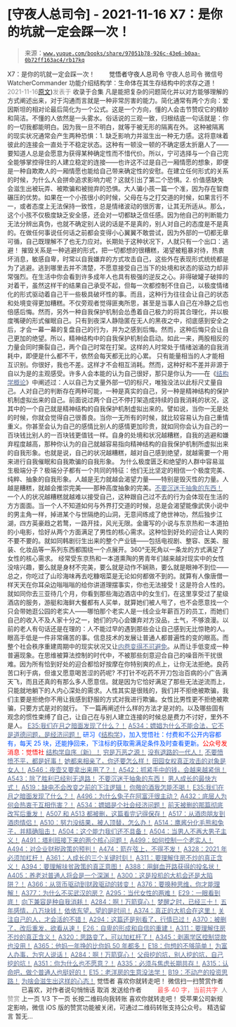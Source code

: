 # [守夜人总司令] - 2021-11-16 X7：是你的坑就一定会踩一次！

> 来源：[`www.yuque.com/books/share/97051b78-926c-43e6-b0aa-0b72ff163ac4/rb17kq`](https://www.yuque.com/books/share/97051b78-926c-43e6-b0aa-0b72ff163ac4/rb17kq)

<ne-p id="520f42f3293818f927861ebbd5b15da4_p_0" data-lake-id="520f42f3293818f927861ebbd5b15da4_p_0"><ne-text id="u28fc389f" style="color: rgb(51, 51, 51);">X7：是你的坑就一定会踩一次！</ne-text></ne-p> <ne-p id="1b40342ccab1a1a3331bf9bc9cf483d3" data-lake-id="1b40342ccab1a1a3331bf9bc9cf483d3"><ne-text id="u68727663" ne-fontsize="12" style="color: rgb(255, 255, 255);">原创</ne-text><ne-text id="u9e0af987" ne-fontsize="14">觉悟者</ne-text><ne-text id="u32f29ec4" ne-fontsize="14">守夜人总司令</ne-text></ne-p> <ne-p id="0e04de76100b24cd16cf7a4f344c45ef" data-lake-id="0e04de76100b24cd16cf7a4f344c45ef"><ne-text id="u79d36351" ne-fontsize="14" ne-bold="true" style="color: rgb(51, 51, 51);">守夜人总司令</ne-text></ne-p> <ne-p id="18f2329182ef9ca826b5407144e5c398" data-lake-id="18f2329182ef9ca826b5407144e5c398"><ne-text id="u9004544e" ne-fontsize="14" style="color: rgb(51, 51, 51);">微信号</ne-text><ne-text id="ua333ca49" ne-fontsize="14" style="color: rgb(51, 51, 51);">WatcherCommander</ne-text></ne-p> <ne-p id="bb0d266f7861d66af6bd92538c6d3bd3" data-lake-id="bb0d266f7861d66af6bd92538c6d3bd3"><ne-text id="u9beccaf5" ne-fontsize="14" style="color: rgb(51, 51, 51);">功能介绍</ne-text><ne-text id="u936b1298" ne-fontsize="14" style="color: rgb(51, 51, 51);">结构学：生命体在其生存结构中的求存之道！</ne-text></ne-p> <ne-p id="fb0623b8eac86f1bf30a3f2b8f02b5f2" data-lake-id="fb0623b8eac86f1bf30a3f2b8f02b5f2"><ne-text id="u5288e66a" style="color: rgb(140, 140, 140);">2021-11-16</ne-text>[<ne-text id="u4277f183" ne-fontsize="14">原文</ne-text>](https://mp.weixin.qq.com/s?__biz=MzAxNDk1NjI2Mw==&mid=2247487492&idx=1&sn=91970feaf6400af5ef3ad43b34feded1&chksm=9b8a338cacfdba9a2821a633a895991167ed356b82428be3081860a2bb6446a8b1055d9f1783#rd))<ne-text id="u9b630d07" ne-fontsize="14" style="color: rgb(140, 140, 140);">发表于</ne-text></ne-p> <ne-p id="35629128c5c442c380be45777f890703" data-lake-id="35629128c5c442c380be45777f890703"><ne-text id="uba1a6e69" style="color: rgb(51, 51, 51);">收录于合集</ne-text></ne-p> <ne-p id="2a1e75f7202036ec10f58181bfa9d6f9" data-lake-id="2a1e75f7202036ec10f58181bfa9d6f9"><ne-text id="ub566c326" style="color: rgb(51, 51, 51);">凡是能把复杂的问题简化并以对方能够理解的方式阐述出来，对于沟通而言就是一种非常厉害的能力。简化通常有两个方向：爱因斯坦的相对论最后简化为一个公式。这是一个方向，懂的人会击节赞叹它的精妙和简洁。不懂的人依然是一头雾水。俗话说的三观一致，归根结底一句话就是：你的一切我都能明白。因为我一旦不明白，就等于被无形的隔离在外。</ne-text></ne-p> <ne-p id="82476216b455665e2f9c73263ac589e6" data-lake-id="82476216b455665e2f9c73263ac589e6"><ne-text id="ufa4c1fa6" style="color: rgb(51, 51, 51);">这种被隔离的现实状况通常会产生两种恐惧：1\. 缺乏影响力并滋生出一种无力感。这将意味着彼此的连接会一直处于不稳定状态。这种有一顿没一顿的不确定感太折磨人了——要知道人总是会愿意为获得某种确定性而不惜代价。所以，宁可选择与一个自己完全能够掌控得住的人建立稳定的连接——也许这不过是自己一厢情愿的想象，即便是一种自欺欺人的一厢情愿也能给自己带来确定性的安慰。在建立任何形式的关系的时候，为什么人会拼命追求影响力呢？这就引出了第二个恐惧。2\. 价值感缺失会滋生出被玩弄、被欺骗和被抛弃的恐惧。大人骗小孩一篇一个准，因为存在智商碾压的优势。如果在一个小孩很小的时候，父母在与之打交道的时候，如果言行不一，或者态度上无法保持一致性，总是情绪波动的很厉害，让其无所适从。那么，这个小孩不仅极度缺乏安全感，还会对一切都缺乏信任感。因为他自己的判断能力无法分辨出真伪，也就不确定别人说的话是不是真的，别人对自己的态度是不是真的。在做任何事说任何话之前都会变得小心翼翼不敢尝试，因为外部的一切都无章可循，自己既理解不了也无力应对。长期处于这种状况下，人就只有一个出口：逃避！</ne-text></ne-p> <ne-p id="ab8e6c9ce512159adc931a351329c7df" data-lake-id="ab8e6c9ce512159adc931a351329c7df" ne-alignment="left"><ne-text id="u45aecf20" style="color: rgb(51, 51, 51);">摧毁关系是一种逃避的形式，把一切都想的很糟糕，渴望被粗暴对待，热衷坏消息，敏感自卑，时常以自我嫌弃的方式攻击自己，这些外在表现形式统统都是为了逃避。逃到哪里去并不清楚，不愿意接受自己当下的处境和状态的驱动力却非常强烈。在生活中你会看到许多成年人也具有极强的逆反之心。非得破罐子破摔的对着干，虽然这样干的结果自己承受不起，但每一次都控制不住自己，以极度情绪化的形式驱动着自己干一些极具破坏性的事。而且，这种行为往往会让自己的状态和处境变得更加糟糕。不仅旁观者觉得匪夷所思，甚至是当事人自己在冷静之后也倍感后悔。然而，另外一种自我保护机制会怂恿着自己极力的将其合理化，并以极度嘴硬的形式催眠自己。只有到夜深人静隐匿在无人的黑夜之中，彻底感到安全之后，才会一幕一幕的复盘自己的行为，并为之感到后悔。然而，这种后悔只会让自己更加的绝望。所以，精神结构中的自我保护机制会启动。如此一来，两股相反的力量会同时撕裂自己，两个自己时常在打架。这样的人时常处于情绪汹涌的自我消耗中，即便是什么都不干，依然会每天都无比的心累。</ne-text></ne-p> <ne-p id="6ee7901d592e40e3fd149a43e320323d" data-lake-id="6ee7901d592e40e3fd149a43e320323d"><ne-text id="u9b46553a" style="color: rgb(51, 51, 51);">只有能量相当的人才能相互识别。你很好，我也不差。这样才不会相互消耗。然而，这种好和不差并非源于自以为是的主观感受。许多人会本能的认为自己很好，那只是你认为——在《</ne-text>[<ne-text id="uc412becb" style="color: rgb(87, 107, 149);">结构学概论</ne-text>](http://mp.weixin.qq.com/s?__biz=MzAxNDk1NjI2Mw==&mid=2247485167&idx=1&sn=d5e962eff4a8e9770c83bc87d19d07f3&chksm=9b8a2567acfdac7154f7a62996dca874e5d186b44f3d120dcb633760318788c42d304e325313&scene=21#wechat_redirect)<ne-text id="u5d480216" style="color: rgb(51, 51, 51);">》中阐述过：人以自己为丈量外部一切的标尺，唯独没法以此标尺丈量自己。人对自己的判断存在两种可能，一种是真实的自己，另一种是精神结构的保护机制虚拟出来的自己。前面说过两个自己不停打架造成持续的自我消耗的状况，这其中的一个自己就是精神结构的自我保护机制虚拟出来的。譬如说，当你一无是处的时候，你就会觉得自己很善良。当你一无所有的时候，就比较容易认为自己重情重义。你甚至会认为自己的感情比别人的感情更加珍贵，就如同你会认为自己的一百块钱比别人的一百块钱更值钱一样。自身的处境和状况越糟糕，自我的逃避和嫌弃程度越高，那种你认为的自己就越容易指向精神结构的自我保护机制所虚拟出来的自我形象。也就是说，自己的状况越糟糕，越对自己感到绝望，就越需要一个用来进行自我催眠和自我欺骗的自我形象。</ne-text></ne-p> <ne-p id="1f4aba059e996aad4a6832abae89d621" data-lake-id="1f4aba059e996aad4a6832abae89d621"><ne-text id="u20c537f2" style="color: rgb(51, 51, 51);">为什么极度匮乏和绝望的人群中容易滋生极端分子？极端分子都有一个共同的特征：他们无比坚定的相信一个极度完美、纯粹、抽象的自我形象。人越是无力就越会渴望力量——特别是毁灭性的力量。人越是糟糕，就越会推崇完美——那种高度抽象的完美。</ne-text>[<ne-text id="u25915dfa" style="color: rgb(87, 107, 149);">不要沉迷于抽象的东西！</ne-text>](http://mp.weixin.qq.com/s?__biz=MzIzMDYwOTM0Mg==&mid=2247486651&idx=1&sn=a4e4df668dc91b3022a2de6b49d335ac&chksm=e8b1946adfc61d7cc5efdd165e852ba2196864dd2df740be48003cea3d4c27c6ffb19e20fc2f&scene=21#wechat_redirect)</ne-p> <ne-p id="8356a6a896df5ac38fc9aee974d8e49d" data-lake-id="8356a6a896df5ac38fc9aee974d8e49d"><ne-text id="uc01b567a" style="color: rgb(51, 51, 51);">一个人的状况越糟糕就越难以接受自己，这种跟自己过不去的行为会体现在生活的方方面面。当一个人不知道如何与外界打交道的时候，总是会渴望能像武侠小说中的男主角一样，掉进某个与世隔绝的山洞，无意间练成了绝世神功，然后独步江湖，四方英豪趋之若鹜，一路开挂，风光无限。金庸写的小说与东京热和一本道拍的小电影，恰好从两个方面满足了男性的核心需求。这种恰到好处的迎合让人爽的不要不要的。就如同韩剧衍生出来的整个产业链——包括电视剧、整容、医美、服装、化妆品等一系列东西都围绕一个点展开。360°无死角以一条龙的方式满足了女性的核心需求。</ne-text></ne-p> <ne-p id="2f96e678cc894e27645b71c9a324c8e8" data-lake-id="2f96e678cc894e27645b71c9a324c8e8"><ne-text id="ua87695ff" style="color: rgb(51, 51, 51);">经常受东京热和一本道熏陶的男青年们越来越对现实中的女性没啥兴趣，要么就是身材不完美，要么就是动作不娴熟，要么就是眼神不到位——总之，你吃过了山珍海味再去吃糠咽菜是无论如何都做不到的。就算有人像唐僧一样天天在你耳朵边嗡嗡嗡的给你讲道理摆事实，你也无法接受！这是符合人性的。就如同你去三亚待几个月，你看到那些海边酒店中的女生们，在这里享受过了星级酒店的服务，游艇和海鲜大餐都有人买单，就算她们被人甩了，也不会愿意找一个只会带她逛公园的老实人——哪怕那个老实人是一线企业年薪百万的员工，而她们自己的收入不及人家十分之一，她们的内心会嫌弃对方没品，土气，不够浪漫。以前的老人有句话还是在理的：人不能过早的遇到那些会让自己感到无比惊艳的人。</ne-text></ne-p> <ne-p id="2e665f33f258ddd7613cabb69c86f15b" data-lake-id="2e665f33f258ddd7613cabb69c86f15b"><ne-text id="u392747e3" style="color: rgb(51, 51, 51);">眼高手低是一件非常痛苦的事。信息技术的发展让普通人都普遍性的变的眼高。而整个社会秩序重建周期中的现实状况又让</ne-text>[<ne-text id="u73017de6" style="color: rgb(87, 107, 149);">内卷变得不可避免</ne-text>](http://mp.weixin.qq.com/s?__biz=MzIzMDYwOTM0Mg==&mid=2247485349&idx=1&sn=8e4c86d17531099e093c77c02375468a&chksm=e8b19f74dfc61662844bb08edb73aeb0fd3bd77bd0924a6fe88dc48f0e94f879a528193b03d1&scene=21#wechat_redirect)<ne-text id="uc88a2b64" style="color: rgb(51, 51, 51);">。从而让手低变成一种普遍现象。在思维被算法控制的时代中，不被那些刻意迎合自己的噪音所干扰很难。因为所有恰到好处的迎合都恰好按摩在你特别爽的点上，让你无法拒绝。良药苦口利于病，但谁又愿意喝苦涩的药呢? 不打针不吃药不开刀包治百病的小广告满天飞，而且还真的有那么多人愿意信。就是因为它恰好满足了那些无法逆流而上，只能就地躺下的人内心深处的需求。人性其实是很贱的，我们并不拒绝被欺骗，我们主要是拒绝你不用让我感到舒服的方式对我进行欺骗。女性比男性更不拒绝被欺骗，只要方式是对的就行。</ne-text></ne-p> <ne-p id="bae531b2a3d028b69a433f6c933074a0" data-lake-id="bae531b2a3d028b69a433f6c933074a0"><ne-text id="uc37ec3e7" style="color: rgb(51, 51, 51);">下一篇再阐述什么样的方法才是对的。以及哪些固有观念的惯性束缚了自己，让自己在与别人建立连接的时候总是费力不讨好，里外不是人。</ne-text></ne-p> <ne-p id="22b440855b5f00c0e4d5564bf4a9ee70" data-lake-id="22b440855b5f00c0e4d5564bf4a9ee70">[<ne-text id="ud193e77e" ne-bold="true" style="color: rgb(87, 107, 149);">E35:我们在月之暗面发现了什么？！</ne-text>](http://mp.weixin.qq.com/s?__biz=MzIzMDYwOTM0Mg==&mid=2247486632&idx=1&sn=170aeff87eb36dce354c8b2437f4b27f&chksm=e8b19479dfc61d6f08e6492954a528f20387fe2fa925747cf2b504d2bc69084f24495e972e41&scene=21#wechat_redirect)</ne-p> <ne-p id="b6e1dfe88ebbbc17d0aef93529975aa3" data-lake-id="b6e1dfe88ebbbc17d0aef93529975aa3">[<ne-text id="u6e2504cf" style="color: rgb(87, 107, 149);">A534：嫖娼为什么不能合法，它不是道德问题，是经济问题！</ne-text>](http://mp.weixin.qq.com/s?__biz=MzAxNDk1NjI2Mw==&mid=2247487431&idx=1&sn=78d93492fa71d19501c95eb11e0ea99f&chksm=9b8a2c4facfda559eeb7bffa822a9715b1945a9e9c4f8beaf9d00b8acb0e2cc0b05a63feafaf&scene=21#wechat_redirect)</ne-p> <ne-p id="7d3d03a63329115ab1970edd307e1082" data-lake-id="7d3d03a63329115ab1970edd307e1082"><ne-text id="u7e47c391" ne-bold="true" style="color: rgb(0, 82, 255);">研习《</ne-text>[<ne-text id="ube5914f9" ne-bold="true" style="color: rgb(87, 107, 149);">结构学</ne-text>](https://mp.weixin.qq.com/mp/appmsgalbum?action=getalbum&album_id=1318317199878225920&__biz=MzAxNDk1NjI2Mw==#wechat_redirect)<ne-text id="u90edd0ff" ne-bold="true" style="color: rgb(0, 82, 255);">》，加入觉悟社：付费和不公开内容都有，每天 25 块，还能挣回来，下注标的获取需满足条件及时查看更新。</ne-text><ne-text id="u37bb17e6" ne-bold="true" style="color: rgb(255, 0, 0);">公众号发消息：觉悟社</ne-text></ne-p>  <ne-p id="4136b0328cf248488148e600119782d3" data-lake-id="4136b0328cf248488148e600119782d3"><ne-card data-card-name="image" data-card-type="inline" id="E3U91" data-event-boundary="card" style="color: rgb(51, 51, 51);"><ne-p id="c25384f50e5cd87a739ac8ad1ddf21f3" data-lake-id="c25384f50e5cd87a739ac8ad1ddf21f3">[<ne-text id="uda67a885" ne-bold="true" style="color: rgb(87, 107, 149);">结构学自序（新）！</ne-text>](http://mp.weixin.qq.com/s?__biz=MzIzMDYwOTM0Mg==&mid=2247485283&idx=1&sn=aa2b8554b8e5040f8f959636feaa06a3&chksm=e8b19fb2dfc616a430aa381b8da0815311244e694a69809cd92d0602ac34cfe5f1f419b3745e&scene=21#wechat_redirect)</ne-p> <ne-p id="67f01c111e5c668d2c84cec1f0df1936" data-lake-id="67f01c111e5c668d2c84cec1f0df1936">[<ne-text id="u82793931" style="color: rgb(87, 107, 149);">穷是万恶之源！</ne-text>](http://mp.weixin.qq.com/s?__biz=MzAxNDk1NjI2Mw==&mid=2247483823&idx=1&sn=e54ebe9891b302dc0bf1815c76ccf8b7&chksm=9b8a2227acfdab31a05e273addd9159d4b8263d58d3c58bf214841c8189157519719c3427306&scene=21#wechat_redirect)</ne-p> <ne-p id="31e3adc78202ae6d6584bb647983b274" data-lake-id="31e3adc78202ae6d6584bb647983b274">[<ne-text id="u027c5dc6" style="color: rgb(87, 107, 149);">没有退路的一代人！</ne-text>](http://mp.weixin.qq.com/s?__biz=MzAxNDk1NjI2Mw==&mid=2247486533&idx=1&sn=a0d5cce0656aad467148e0642eb85a00&chksm=9b8a2fcdacfda6db79857186e953a089baf1fb678b2b071cf101c5a26e7fb9768474c94243ca&scene=21#wechat_redirect)</ne-p> <ne-p id="23b7bdbe60d6ece72a0e55f1224e7e4a" data-lake-id="23b7bdbe60d6ece72a0e55f1224e7e4a">[<ne-text id="ue17f41d2" ne-bold="true" style="color: rgb(87, 107, 149);">不要愤愤不平，都是好事！</ne-text>](http://mp.weixin.qq.com/s?__biz=MzAxNDk1NjI2Mw==&mid=2247487130&idx=1&sn=b21138d85455f5692aaf039038c78342&chksm=9b8a2d12acfda404a2b67fe4d446ee0f2805ad64a8b8004902934600fd731191e140df6ac19a&scene=21#wechat_redirect)</ne-p> <ne-p id="3ea75d83e969195ece6f24a53dc9daed" data-lake-id="3ea75d83e969195ece6f24a53dc9daed">[<ne-text id="uf2607363" ne-bold="true" style="color: rgb(87, 107, 149);">她都来相亲了，你还要怎么样！</ne-text>](http://mp.weixin.qq.com/s?__biz=MzAxNDk1NjI2Mw==&mid=2247486952&idx=1&sn=698aec6916d2eca5e758c25c4c634346&chksm=9b8a2e60acfda776b80a4f2f0d5c2fe4921fc821cdf029fa9d2fdc52fd708fc5a0b980d5d3d0&scene=21#wechat_redirect)</ne-p> <ne-p id="3bacf93a449bbfce816431edba267d07" data-lake-id="3bacf93a449bbfce816431edba267d07">[<ne-text id="ufd0a688f" ne-bold="true" style="color: rgb(87, 107, 149);">田园女权真正攻击的对象是女人！</ne-text>](http://mp.weixin.qq.com/s?__biz=MzIzMDYwOTM0Mg==&mid=2247486412&idx=1&sn=5dd3e8b2a759838d739e6d61ebab2eab&chksm=e8b1931ddfc61a0bf6f81cd2a9a9232ea8ce86528a8eea66c6635180e8678b819ebb38b4cb86&scene=21#wechat_redirect)</ne-p> <ne-p id="02d0ea504b22c3927545e347dc594b61" data-lake-id="02d0ea504b22c3927545e347dc594b61">[<ne-text id="uce69249f" ne-bold="true" style="color: rgb(87, 107, 149);">A546：夜壶又要拿出来用了？！</ne-text>](http://mp.weixin.qq.com/s?__biz=MzAxNDk1NjI2Mw==&mid=2247487487&idx=1&sn=1899dc61b52e00ef53fee2fece6fa9e6&chksm=9b8a2c77acfda561dd78f8a9d41ca8f6b604b1410e246bd38451bc63aab7e1b0840d3e7c9e9b&scene=21#wechat_redirect)</ne-p> <ne-p id="1cb9b0e942a4ec9ec0eb9a808f105a61" data-lake-id="1cb9b0e942a4ec9ec0eb9a808f105a61">[<ne-text id="ub81aa07a" ne-bold="true" style="color: rgb(87, 107, 149);">A542：抓紧手中的钱，会越来越紧俏！</ne-text>](http://mp.weixin.qq.com/s?__biz=MzIzMDYwOTM0Mg==&mid=2247486640&idx=1&sn=a96afa7d2b698e33240735ea8d7671f7&chksm=e8b19461dfc61d77a4afce11ecc7558b8d7ff5d495a78bcb609e3eed5c70bcbed5f3d6a66023&scene=21#wechat_redirect)</ne-p> <ne-p id="d32f5609c7739b891a00306569a6910f" data-lake-id="d32f5609c7739b891a00306569a6910f">[<ne-text id="u7179fab3" style="color: rgb(87, 107, 149);">A543：除了胜利已经别无退路！</ne-text>](http://mp.weixin.qq.com/s?__biz=MzIzMDYwOTM0Mg==&mid=2247486646&idx=1&sn=d88c6920b8f92e497bd065eaf2cdf5f3&chksm=e8b19467dfc61d718fe65a803a59fe3f25672bdfec1f25bd86ffb00e3dca06ec77d6076e7855&scene=21#wechat_redirect)</ne-p> <ne-p id="0774f3657fff079f49131fe82cb49e33" data-lake-id="0774f3657fff079f49131fe82cb49e33">[<ne-text id="ucbeda8db" style="color: rgb(87, 107, 149);">不要沉迷于抽象的东西！</ne-text>](http://mp.weixin.qq.com/s?__biz=MzIzMDYwOTM0Mg==&mid=2247486651&idx=1&sn=a4e4df668dc91b3022a2de6b49d335ac&chksm=e8b1946adfc61d7cc5efdd165e852ba2196864dd2df740be48003cea3d4c27c6ffb19e20fc2f&scene=21#wechat_redirect)</ne-p> <ne-p id="fe2de8623733bbaa23d4ddc08d7ec02f" data-lake-id="fe2de8623733bbaa23d4ddc08d7ec02f">[<ne-text id="u93ac17a0" style="color: rgb(87, 107, 149);">男人成长的最快方式！</ne-text>](http://mp.weixin.qq.com/s?__biz=MzIzMDYwOTM0Mg==&mid=2247486644&idx=1&sn=78264134c694bb81550f3da5114d8237&chksm=e8b19465dfc61d73da4c5e8241e473bc65ec3642af12191acd55416552a7ac7de2507bf6ed3a&scene=21#wechat_redirect)</ne-p> <ne-p id="9cc4245e7bd0c92f9561d7db8bdc4eb7" data-lake-id="9cc4245e7bd0c92f9561d7db8bdc4eb7">[<ne-text id="u08c9e9a4" ne-bold="true" style="color: rgb(87, 107, 149);">A519：缺电不会改变之前的下注逻辑！</ne-text>](http://mp.weixin.qq.com/s?__biz=MzIzMDYwOTM0Mg==&mid=2247486508&idx=1&sn=6fac0f23979fa74983528cb090ad205b&chksm=e8b194fddfc61deb6982573c047fb47cb7af702e87111a0498e1cdc4676b6baf3cc5143f9c92&scene=21#wechat_redirect)</ne-p> <ne-p id="167c5c740c3c9eddec61d11b672dce4f" data-lake-id="167c5c740c3c9eddec61d11b672dce4f">[<ne-text id="uea39f6c1" style="color: rgb(87, 107, 149);">你敬的酒我怎能不喝！</ne-text>](http://mp.weixin.qq.com/s?__biz=MzIzMDYwOTM0Mg==&mid=2247486456&idx=1&sn=7d6377d84f511b80179c5e7648494d6e&chksm=e8b19329dfc61a3f9b91b5b43dbd1a6eea293a02cd80b96aeb6dd1930f7f2c93fd33c0e3b2f3&scene=21#wechat_redirect)</ne-p> <ne-p id="f1e775071c0b9345ddb2375613693c41" data-lake-id="f1e775071c0b9345ddb2375613693c41">[<ne-text id="u4c9df90e" ne-bold="true" style="color: rgb(87, 107, 149);">E35:我们在月之暗面发现了什么？！</ne-text>](http://mp.weixin.qq.com/s?__biz=MzIzMDYwOTM0Mg==&mid=2247486632&idx=1&sn=170aeff87eb36dce354c8b2437f4b27f&chksm=e8b19479dfc61d6f08e6492954a528f20387fe2fa925747cf2b504d2bc69084f24495e972e41&scene=21#wechat_redirect)</ne-p> <ne-p id="ff4efa561e67dc9cf74fb3976fec6781" data-lake-id="ff4efa561e67dc9cf74fb3976fec6781">[<ne-text id="u318fa40f" ne-bold="true" style="color: rgb(87, 107, 149);">A496：为什么兔子在阿富汗很主动？</ne-text>](http://mp.weixin.qq.com/s?__biz=MzIzMDYwOTM0Mg==&mid=2247486278&idx=1&sn=40d09857088bebd3c70bec1c7a500f06&chksm=e8b19397dfc61a810125242c8e395330f934390eb50bd54053ecd3f31ddc91de4e429c0f693a&scene=21#wechat_redirect)</ne-p> <ne-p id="06562e24819eea7a21cf093a3b5a47bd" data-lake-id="06562e24819eea7a21cf093a3b5a47bd">[<ne-text id="ueeeb5f3f" style="color: rgb(87, 107, 149);">A432：底层人为何会热衷于互相伤害？！</ne-text>](http://mp.weixin.qq.com/s?__biz=MzAxNDk1NjI2Mw==&mid=2247487443&idx=1&sn=21334752ac2ce642ca1e4e421acfe765&chksm=9b8a2c5bacfda54d1459036c57a31b05271d1b825eadd811cce0bbeca1ea3a7deae31e067133&scene=21#wechat_redirect)</ne-p> <ne-p id="a93428aea4e036685226f60e9f0026d5" data-lake-id="a93428aea4e036685226f60e9f0026d5">[<ne-text id="u3b7229b7" style="color: rgb(87, 107, 149);">A534：嫖娼是个社会经济问题！</ne-text>](http://mp.weixin.qq.com/s?__biz=MzAxNDk1NjI2Mw==&mid=2247487431&idx=1&sn=78d93492fa71d19501c95eb11e0ea99f&chksm=9b8a2c4facfda559eeb7bffa822a9715b1945a9e9c4f8beaf9d00b8acb0e2cc0b05a63feafaf&scene=21#wechat_redirect)</ne-p> <ne-p id="f4e362458970030e4032db41597bc0b4" data-lake-id="f4e362458970030e4032db41597bc0b4">[<ne-text id="u9ae97581" style="color: rgb(87, 107, 149);">前天被删的那篇彻底改写后重发！</ne-text>](http://mp.weixin.qq.com/s?__biz=MzAxNDk1NjI2Mw==&mid=2247487425&idx=1&sn=37c59746f0368268dbf1497b341aab93&chksm=9b8a2c49acfda55f770d8082d28911b1ce6406517fb969072d77bc0c8c1f26507ac18360d2f8&scene=21#wechat_redirect)</ne-p> <ne-p id="7dbde779f9f849df7a2161edd20b861c" data-lake-id="7dbde779f9f849df7a2161edd20b861c">[<ne-text id="u0dff7da7" ne-bold="true" style="color: rgb(87, 107, 149);">A507 和 A513 都被删，这篇看完记得保存！</ne-text>](http://mp.weixin.qq.com/s?__biz=MzIzMDYwOTM0Mg==&mid=2247486598&idx=1&sn=643ad77a60e4fb7e40dcea6e4585c39a&chksm=e8b19457dfc61d4126c656d773feb6d26d516889077a4f3b8755cf1ee4b0fe2a592b8409dfd8&scene=21#wechat_redirect)</ne-p> <ne-p id="0adabeae67eda509e7b887049d1934c4" data-lake-id="0adabeae67eda509e7b887049d1934c4">[<ne-text id="u3f0406f9" style="color: rgb(87, 107, 149);">A517：从酒肉朋友到酒肉情侣！</ne-text>](http://mp.weixin.qq.com/s?__biz=MzAxNDk1NjI2Mw==&mid=2247487217&idx=1&sn=5defa9de19a22d6bea269defa65b4b91&chksm=9b8a2d79acfda46fa1fe57755d52f85dba61aa31fdeed8e400ef0f92459388da9ae86b7b6273&scene=21#wechat_redirect)</ne-p> <ne-p id="f031ca185ba40747505cfc8189d22a45" data-lake-id="f031ca185ba40747505cfc8189d22a45">[<ne-text id="ubf99b9ec" style="color: rgb(87, 107, 149);">A510：努力没结果，被人顶替，怎么办！</ne-text>](http://mp.weixin.qq.com/s?__biz=MzAxNDk1NjI2Mw==&mid=2247487202&idx=1&sn=c4c18c5c793a47e31cd7267152a78d1f&chksm=9b8a2d6aacfda47c47394eb5cbb97fc6233fb7258c0408026e518018a6af33da141b1b0a2bfa&scene=21#wechat_redirect)</ne-p> <ne-p id="a34e5c8c5a67ef89f950796c80cd4f82" data-lake-id="a34e5c8c5a67ef89f950796c80cd4f82">[<ne-text id="u842c2012" style="color: rgb(87, 107, 149);">A514：鹰酱分化毛熊和兔子，并精确阻击！</ne-text>](http://mp.weixin.qq.com/s?__biz=MzIzMDYwOTM0Mg==&mid=2247486421&idx=1&sn=c114599b4fd1016c7f539fca526fe91c&chksm=e8b19304dfc61a127301df6303aedbeace66275a179f7db025e56f2326917c273d443eab53e6&scene=21#wechat_redirect)</ne-p> <ne-p id="9d899ff99ea0fead02ad8fde8976f887" data-lake-id="9d899ff99ea0fead02ad8fde8976f887">[<ne-text id="u0b66f092" ne-bold="true" style="color: rgb(87, 107, 149);">A504：这个能力我们还不具备！</ne-text>](http://mp.weixin.qq.com/s?__biz=MzIzMDYwOTM0Mg==&mid=2247486364&idx=1&sn=c54714ffeaa4122f08d8ec0c2decb740&chksm=e8b1934ddfc61a5b943cbe55dfc7211561e7d78f163246c3dcfd08325b004bc6d9ee6efbaebf&scene=21#wechat_redirect)</ne-p> <ne-p id="859884d4dde364ec8468eeaae01af877" data-lake-id="859884d4dde364ec8468eeaae01af877">[<ne-text id="uf59a83ff" style="color: rgb(87, 107, 149);">A504：当男人不再大男子主义！</ne-text>](http://mp.weixin.qq.com/s?__biz=MzAxNDk1NjI2Mw==&mid=2247487148&idx=1&sn=5151b292f8f882fe9f87aabf52be08df&chksm=9b8a2d24acfda432b5803c25c0c83a4cbfc80a7c83ffd044b72bedc5e32d9670054d861705cf&scene=21#wechat_redirect)</ne-p> <ne-p id="fc274735b3d7cf51d84af9d1eccfa88c" data-lake-id="fc274735b3d7cf51d84af9d1eccfa88c">[<ne-text id="u4135bceb" ne-bold="true" style="color: rgb(87, 107, 149);">A491：塔利班接下来的两个核心问题！</ne-text>](http://mp.weixin.qq.com/s?__biz=MzIzMDYwOTM0Mg==&mid=2247486219&idx=1&sn=8f77517f0244ba31f7eb28e2676e17cd&chksm=e8b193dadfc61acc6d9e6029653aac696f132efc24d3b28f983ba8e4ada269ac887e6165d837&scene=21#wechat_redirect)</ne-p> <ne-p id="00c22cd3b773a8ba51ad17cd8428ab7a" data-lake-id="00c22cd3b773a8ba51ad17cd8428ab7a">[<ne-text id="u5e32931f" style="color: rgb(87, 107, 149);">A499：如何控制一个老实人！</ne-text>](http://mp.weixin.qq.com/s?__biz=MzIzMDYwOTM0Mg==&mid=2247486301&idx=1&sn=f4bfec024d8688c8555dd21b85deea31&chksm=e8b1938cdfc61a9a1e2d8a8fa37d495cf337bc34215939caced14a58dd32b46ad59646d0e928&scene=21#wechat_redirect)</ne-p> <ne-p id="a641952cd7bd3b0d2621e6659d779f78" data-lake-id="a641952cd7bd3b0d2621e6659d779f78">[<ne-text id="u0c501f97" ne-bold="true" style="color: rgb(87, 107, 149);">A494：对企业财税政策的预判！</ne-text>](http://mp.weixin.qq.com/s?__biz=MzIzMDYwOTM0Mg==&mid=2247486230&idx=1&sn=5fa67e9065c3feae6264765838772136&chksm=e8b193c7dfc61ad15311f10ab8265d667f31cc2e11e404476afbc0310d6ee71e5f1167faf78f&scene=21#wechat_redirect)</ne-p> <ne-p id="1e696b983c76171495d9c156d88dc0fa" data-lake-id="1e696b983c76171495d9c156d88dc0fa">[<ne-text id="u5c5abad3" ne-bold="true" style="color: rgb(87, 107, 149);">A474：箭在弦上，不得不发！</ne-text>](http://mp.weixin.qq.com/s?__biz=MzIzMDYwOTM0Mg==&mid=2247486092&idx=1&sn=d93b0ab35ba2828a708658dbd2e5ad9b&chksm=e8b1925ddfc61b4b12bc1b6a7e7e25a2fe7ff149b1c4f64810b2a5eefa97b8dc1bd1899dcf00&scene=21#wechat_redirect)</ne-p> <ne-p id="59ba4a478272706cc6f00ecf9dbfecae" data-lake-id="59ba4a478272706cc6f00ecf9dbfecae">[<ne-text id="u2b37e0f5" ne-bold="true" style="color: rgb(87, 107, 149);">A328：2021 年必须加杠杆！</ne-text>](http://mp.weixin.qq.com/s?__biz=MzIzMDYwOTM0Mg==&mid=2247485087&idx=1&sn=24d72f6a71bddb8954a03be5db246538&chksm=e8b19e4edfc617587a8ae645885a89ab8c3c6f67730a026d9c7c9a94ab3051ca480302147fc0&scene=21#wechat_redirect)</ne-p> <ne-p id="bf52fa2bdade4c90e703d313dc342324" data-lake-id="bf52fa2bdade4c90e703d313dc342324">[<ne-text id="u555751df" ne-bold="true" style="color: rgb(87, 107, 149);">A361：人成长的三个关键时刻！</ne-text>](http://mp.weixin.qq.com/s?__biz=MzAxNDk1NjI2Mw==&mid=2247486472&idx=1&sn=8b46d73659ff81e3d7bd544e1718a94f&chksm=9b8a2f80acfda69601b059cb0180f8841eda098200c32c84ad6430bb8fbe33a9021fa7890344&scene=21#wechat_redirect)</ne-p> <ne-p id="5e052ee474d9a6e7eefe8fc99bfc7cc5" data-lake-id="5e052ee474d9a6e7eefe8fc99bfc7cc5">[<ne-text id="u4f9c2e18" ne-bold="true" style="color: rgb(87, 107, 149);">A311：要理解住房不炒的真正含义！</ne-text>](http://mp.weixin.qq.com/s?__biz=MzIzMDYwOTM0Mg==&mid=2247484959&idx=1&sn=090583ec50bfd9febec1de463c2672f6&chksm=e8b19ecedfc617d8629080f6745c8de013cfe875de26eef6767b2d5c10782650223ed15f807b&scene=21#wechat_redirect)</ne-p> <ne-p id="0f7a19db106445f064f04a3be3c56329" data-lake-id="0f7a19db106445f064f04a3be3c56329">[<ne-text id="ue0069baa" ne-bold="true" style="color: rgb(87, 107, 149);">A394：要理解扶贫政策的真正意图！</ne-text>](http://mp.weixin.qq.com/s?__biz=MzIzMDYwOTM0Mg==&mid=2247485502&idx=1&sn=fffb9911cefa626e6fbcb9c416c1eb98&chksm=e8b190efdfc619f9b0e42f3c3d5d79c17df1619bad2b1bddd6a482242b583ee46d8a79a245e6&scene=21#wechat_redirect)</ne-p> <ne-p id="64642986fdcb67ff250d942c1fa41847" data-lake-id="64642986fdcb67ff250d942c1fa41847">[<ne-text id="u3b455260" style="color: rgb(87, 107, 149);">A388：用鲜血开路获得的投名状！</ne-text>](http://mp.weixin.qq.com/s?__biz=MzIzMDYwOTM0Mg==&mid=2247485591&idx=1&sn=a8443453e3caf1f201006eeec8e6e539&chksm=e8b19046dfc61950e63e29bb93049ce90b3228913e9ecee99a2f01b8fdda7cd8966a054241a9&scene=21#wechat_redirect)</ne-p> <ne-p id="90b27a5fa1395bfecb50f63fb5162106" data-lake-id="90b27a5fa1395bfecb50f63fb5162106">[<ne-text id="u149491a0" style="color: rgb(87, 107, 149);">A405：养老对普通人将会是一个深渊！</ne-text>](http://mp.weixin.qq.com/s?__biz=MzIzMDYwOTM0Mg==&mid=2247485587&idx=1&sn=f00402b3fdc5062ee5c5382295ac4dcb&chksm=e8b19042dfc619546bf0a0905d2733d900b7594f1564f1fa7528399053b93dc53f4d14c009fb&scene=21#wechat_redirect)</ne-p> <ne-p id="cdfebdc7a2e2c797769af42f8867d123" data-lake-id="cdfebdc7a2e2c797769af42f8867d123">[<ne-text id="u4d2eceb0" ne-bold="true" style="color: rgb(87, 107, 149);">A300：这是投机的大机会还是大陷阱？！</ne-text>](http://mp.weixin.qq.com/s?__biz=MzIzMDYwOTM0Mg==&mid=2247484882&idx=1&sn=b103029f41e3aede94e1a45d035cd9ac&chksm=e8b19d03dfc614153863f37ca3f9204b451e2c02ad5ca8680c120e2458e628e5329c76b2d42c&scene=21#wechat_redirect)</ne-p> <ne-p id="3581608264b4ee2c836405876d3c95a1" data-lake-id="3581608264b4ee2c836405876d3c95a1">[<ne-text id="uba234dd4" ne-bold="true" style="color: rgb(87, 107, 149);">A366：从货币驱动到财政驱动的转变！</ne-text>](http://mp.weixin.qq.com/s?__biz=MzIzMDYwOTM0Mg==&mid=2247485347&idx=1&sn=a916df57ddc7230366719fbecc6c1704&chksm=e8b19f72dfc61664fd99844bfe3ffffb5d6f088807c84d99f11ddbc7410b2eed67bc4c615d53&scene=21#wechat_redirect)</ne-p> <ne-p id="2a44b71baeb2f947c4c7a6f80ab743e8" data-lake-id="2a44b71baeb2f947c4c7a6f80ab743e8">[<ne-text id="u779ed727" style="color: rgb(87, 107, 149);">A376：要换种思维，你才能理解！</ne-text>](http://mp.weixin.qq.com/s?__biz=MzAxNDk1NjI2Mw==&mid=2247486529&idx=1&sn=3a50ada30a5ae0448d686c6a0c809919&chksm=9b8a2fc9acfda6df5e9243deb6e9df9a7cc0912eabd0a9c00322d42ed4c25c2daedc8de6b6ca&scene=21#wechat_redirect)</ne-p> <ne-p id="85e58ee02233b1c5626b57e803a6c40b" data-lake-id="85e58ee02233b1c5626b57e803a6c40b">[<ne-text id="u337794f8" ne-bold="true" style="color: rgb(87, 107, 149);">A377：为什么不买武汉的房？</ne-text>](http://mp.weixin.qq.com/s?__biz=MzIzMDYwOTM0Mg==&mid=2247485413&idx=1&sn=1f3339540496eb9e5ea109d8530f29dc&chksm=e8b19f34dfc6162225a694c1c2443d73b51bf6ca8dc53d4c18a30e6e2191e250967e711db589&scene=21#wechat_redirect)</ne-p> <ne-p id="118852614120c99c64bae34b8ea867dc" data-lake-id="118852614120c99c64bae34b8ea867dc">[<ne-text id="uc63f54dc" ne-bold="true" style="color: rgb(87, 107, 149);">A295：当代女性的两难！</ne-text>](http://mp.weixin.qq.com/s?__biz=MzIzMDYwOTM0Mg==&mid=2247484854&idx=1&sn=6851afe306f7b89d23728018ea32b7f2&chksm=e8b19d67dfc61471955b15021ac11c5fff9f1607977e9df1bd2bbfabc2deb3dea5c98e369c55&scene=21#wechat_redirect)</ne-p> <ne-p id="02bfdbe42c56715daf1869a30c1bf293" data-lake-id="02bfdbe42c56715daf1869a30c1bf293">[<ne-text id="uc8ee7cef" ne-bold="true" style="color: rgb(87, 107, 149);">E29：一眼看到底！</ne-text>](http://mp.weixin.qq.com/s?__biz=MzIzMDYwOTM0Mg==&mid=2247485301&idx=1&sn=dc6dd50c5d742ea51ce9e394de25351a&chksm=e8b19fa4dfc616b26734c3619c6fa664474fa478d2764c3370dde41d19f6035edc05f9f191e8&scene=21#wechat_redirect)</ne-p> <ne-p id="4e1b983920eaae869dcbc448ca52007f" data-lake-id="4e1b983920eaae869dcbc448ca52007f">[<ne-text id="uc5990dbc" style="color: rgb(87, 107, 149);">向下兼容是种自我消耗！</ne-text>](http://mp.weixin.qq.com/s?__biz=MzAxNDk1NjI2Mw==&mid=2247486535&idx=1&sn=e87304f3a33f1cd0425186362901eb04&chksm=9b8a2fcfacfda6d92af7f3b026ef129368c01361e40f2db3be32500a1e68fb99f1f35ec22a6b&scene=21#wechat_redirect)</ne-p> <ne-p id="59c5181e64356c2d357d7afca6f7d611" data-lake-id="59c5181e64356c2d357d7afca6f7d611">[<ne-text id="u8ce1decc" ne-bold="true" style="color: rgb(87, 107, 149);">A284：啊！万箭穿心！</ne-text>](http://mp.weixin.qq.com/s?__biz=MzAxNDk1NjI2Mw==&mid=2247486135&idx=1&sn=e950149b9b9147e9199cfc6093605950&chksm=9b8a293facfda029419b911d4b4fa91c73bbaf695b206df2cf15124d843f4bf4b80673baa394&scene=21#wechat_redirect)</ne-p> <ne-p id="87b2ecef2126752dbac8987618d5c018" data-lake-id="87b2ecef2126752dbac8987618d5c018">[<ne-text id="ua53013b4" ne-bold="true" style="color: rgb(87, 107, 149);">梦醒之时，已经三十！</ne-text>](http://mp.weixin.qq.com/s?__biz=MzIzMDYwOTM0Mg==&mid=2247484378&idx=1&sn=e3a058584a13d7a5267315113964280d&chksm=e8b19b0bdfc6121df4af4b77d2d826fd0f4132ccfdee48132ce8cf86eb1ba45b898be83d1dc7&scene=21#wechat_redirect)</ne-p> <ne-p id="16aeb246ffe798e19aab34611af07c17" data-lake-id="16aeb246ffe798e19aab34611af07c17">[<ne-text id="u1931ac85" style="color: rgb(87, 107, 149);">五年感情，八万块钱！</ne-text>](http://mp.weixin.qq.com/s?__biz=MzIzMDYwOTM0Mg==&mid=2247484317&idx=1&sn=b22f9fb2e3c084e427a5e3e9895be99a&chksm=e8b19b4cdfc6125adf3ea3b0d2b72a121f38e8ba26e43abc48edff900327ce3e7464b944cafb&scene=21#wechat_redirect)</ne-p> <ne-p id="c79cd774140940111c5bae263fc67c6c" data-lake-id="c79cd774140940111c5bae263fc67c6c">[<ne-text id="ucc05eec2" ne-bold="true" style="color: rgb(87, 107, 149);">依依东望，望的是时间！</ne-text>](http://mp.weixin.qq.com/s?__biz=MzIzMDYwOTM0Mg==&mid=2247483860&idx=1&sn=b5b01ae82ff764ce2806251e3f2a809f&chksm=e8b19905dfc61013607735eb7782299c9a4d7a39a8b15a7b46182ef20eda3ffe9f6ed6337e1f&scene=21#wechat_redirect)</ne-p> <ne-p id="50a1d5335c052416c0c39bb064558017" data-lake-id="50a1d5335c052416c0c39bb064558017">[<ne-text id="u75bfa4a3" ne-bold="true" style="color: rgb(87, 107, 149);">A374：真正的大机会在这里！</ne-text>](http://mp.weixin.qq.com/s?__biz=MzIzMDYwOTM0Mg==&mid=2247485401&idx=1&sn=100967c02c0754759ec4ea0ef8706c29&chksm=e8b19f08dfc6161e92c7cc691f1a1fed9ff74c2b906529a8d42a7703a3c3a3c3a412903e12f7&scene=21#wechat_redirect)</ne-p> <ne-p id="2975fb15310ce9e1e8e01ae9ada99f0a" data-lake-id="2975fb15310ce9e1e8e01ae9ada99f0a">[<ne-text id="u72134a32" ne-bold="true" style="color: rgb(87, 107, 149);">关注自己的人，才会活的不错！</ne-text>](http://mp.weixin.qq.com/s?__biz=MzIzMDYwOTM0Mg==&mid=2247485305&idx=1&sn=c719ea57e5c3320c2e2629dd9a7b44e9&chksm=e8b19fa8dfc616be5fa3f8141ea0aa63d5e1335657ed97e62c1086c41eba29effe58e0c8e9dc&scene=21#wechat_redirect)</ne-p> <ne-p id="9dad4232372fac7df8cc6f2f202faabc" data-lake-id="9dad4232372fac7df8cc6f2f202faabc">[<ne-text id="ue28b9ab3" ne-bold="true" style="color: rgb(87, 107, 149);">A294：这篇还是别看了，行情已过！</ne-text>](http://mp.weixin.qq.com/s?__biz=MzIzMDYwOTM0Mg==&mid=2247484849&idx=1&sn=5485cd1d6c511e883e25b0c7dd9e2e3e&chksm=e8b19d60dfc614764ffc8405dccf5b8120b31988f3c1cee74e384c06f0e39c3c81bef8263c3d&scene=21#wechat_redirect)</ne-p> <ne-p id="fed1ffb80979abe23390bd26569c955b" data-lake-id="fed1ffb80979abe23390bd26569c955b">[<ne-text id="u25f49e96" ne-bold="true" style="color: rgb(87, 107, 149);">A370：被删了，改后重发，欲看从速！</ne-text>](http://mp.weixin.qq.com/s?__biz=MzIzMDYwOTM0Mg==&mid=2247485388&idx=1&sn=a456e8ffdc8a16bb30263818dc86c6a3&chksm=e8b19f1ddfc6160bfd0fea09b006477a095662aa74ac7036fca621b2ef49dc59f4ad4a407eeb&scene=21#wechat_redirect)</ne-p> <ne-p id="5146e14ca4dd1cec3895beae5cb27d26" data-lake-id="5146e14ca4dd1cec3895beae5cb27d26">[<ne-text id="ua4c69e69" ne-bold="true" style="color: rgb(87, 107, 149);">E26：自卑的形成和自信的重建！</ne-text>](http://mp.weixin.qq.com/s?__biz=MzIzMDYwOTM0Mg==&mid=2247485311&idx=1&sn=28f827c212f9a1ac53e73986742ca5aa&chksm=e8b19faedfc616b8d527f328c2ad55dca966707c8813ceaa5b7c0daee3432edeec88744d842c&scene=21#wechat_redirect)</ne-p> <ne-p id="ce19028e0c2fc493e25834173f192828" data-lake-id="ce19028e0c2fc493e25834173f192828">[<ne-text id="ueb8446b3" ne-bold="true" style="color: rgb(87, 107, 149);">A311：要理解住房不炒的真正含义！</ne-text>](http://mp.weixin.qq.com/s?__biz=MzIzMDYwOTM0Mg==&mid=2247484959&idx=1&sn=090583ec50bfd9febec1de463c2672f6&chksm=e8b19ecedfc617d8629080f6745c8de013cfe875de26eef6767b2d5c10782650223ed15f807b&scene=21#wechat_redirect)</ne-p> <ne-p id="d9572a0267e0e71dc13557f00a68505d" data-lake-id="d9572a0267e0e71dc13557f00a68505d">[<ne-text id="uec918de6" ne-fontsize="13" ne-bold="true" style="color: rgb(87, 107, 149);">A320：思路变了，可以加杠杆了！</ne-text>](http://mp.weixin.qq.com/s?__biz=MzIzMDYwOTM0Mg==&mid=2247485041&idx=1&sn=add2174fa42806f885a456a072ee4fee&chksm=e8b19ea0dfc617b6734e013f780112fdd88f28ad5312ce423fea1d75da4c3757660dab175208&scene=21#wechat_redirect)</ne-p> <ne-p id="88f1b448ab5226d14e8b4ce2008735d6" data-lake-id="88f1b448ab5226d14e8b4ce2008735d6">[<ne-text id="u0b04fbff" ne-bold="true" style="color: rgb(87, 107, 149);">A345：剥离学区控制贷款也没用！</ne-text>](http://mp.weixin.qq.com/s?__biz=MzIzMDYwOTM0Mg==&mid=2247485208&idx=1&sn=ac3653b56fc18a4a6a809139f935bc45&chksm=e8b19fc9dfc616dfa31b0baf15aa90d994ef8a1262e0fd515739c06698cd0673d1d46e6e4c4f&scene=21#wechat_redirect)</ne-p> <ne-p id="4436185ca9ba33f71b940ebb5b9d70f4" data-lake-id="4436185ca9ba33f71b940ebb5b9d70f4">[<ne-text id="u6552bcc8" ne-bold="true" style="color: rgb(87, 107, 149);">A365：他妈一年挣的比你妈 50 年都多！</ne-text>](http://mp.weixin.qq.com/s?__biz=MzIzMDYwOTM0Mg==&mid=2247485336&idx=1&sn=2fba7786d5102be1d639bfdd138185db&chksm=e8b19f49dfc6165f4a1e07062ca1414d977f1a6c15d797233e36f7dec3b27c28b0ed72667f5f&scene=21#wechat_redirect)</ne-p> <ne-p id="fba1f72e8fa88092a9f6bc013c84e1c4" data-lake-id="fba1f72e8fa88092a9f6bc013c84e1c4">[<ne-text id="u99d90701" ne-bold="true" style="color: rgb(87, 107, 149);">E18：你想的不够简单！</ne-text>](http://mp.weixin.qq.com/s?__biz=MzIzMDYwOTM0Mg==&mid=2247484775&idx=1&sn=2a8e810e281cd7fe5a4db49002b193d2&chksm=e8b19db6dfc614a0e3360f0d54949c40138c27b184c114a44feaa394bd4400073dbbedf6a049&scene=21#wechat_redirect)</ne-p> <ne-p id="ba7963e33448485174d6ca642b8897e6" data-lake-id="ba7963e33448485174d6ca642b8897e6">[<ne-text id="u3bd5690c" style="color: rgb(87, 107, 149);">为富人办事，为穷人说话！</ne-text>](http://mp.weixin.qq.com/s?__biz=MzIzMDYwOTM0Mg==&mid=2247484462&idx=1&sn=195ebab17907fba73c69ae7a11bc40ad&chksm=e8b19cffdfc615e9b2f88327d492813afa3656859f4d67a6d831ac1cf684a54b760a8b8edcd6&scene=21#wechat_redirect)</ne-p> <ne-p id="5d6158722be66bb30b341f78d3e1dfcf" data-lake-id="5d6158722be66bb30b341f78d3e1dfcf">[<ne-text id="udcff9ca4" ne-bold="true" style="color: rgb(87, 107, 149);">A284：啊！万箭穿心！</ne-text>](http://mp.weixin.qq.com/s?__biz=MzAxNDk1NjI2Mw==&mid=2247486135&idx=1&sn=e950149b9b9147e9199cfc6093605950&chksm=9b8a293facfda029419b911d4b4fa91c73bbaf695b206df2cf15124d843f4bf4b80673baa394&scene=21#wechat_redirect)</ne-p> <ne-p id="eb1a79c6eadbb54680bfbb0d6f0fa2a5" data-lake-id="eb1a79c6eadbb54680bfbb0d6f0fa2a5">[<ne-text id="u446a3bca" ne-bold="true" style="color: rgb(87, 107, 149);">父母挖的坑，别人挖的坑，自己挖的坑！</ne-text>](http://mp.weixin.qq.com/s?__biz=MzAxNDk1NjI2Mw==&mid=2247486426&idx=1&sn=8707934ad2fe2f8017d6b7810fd61c17&chksm=9b8a2852acfda1441fded7bab2456dd2493073ad3e5d541e1080d1739879b86c25a3a61df79a&scene=21#wechat_redirect)</ne-p> <ne-p id="414a59b1c484bc92d6e6fe21131e8eda" data-lake-id="414a59b1c484bc92d6e6fe21131e8eda">[<ne-text id="u6330c932" style="color: rgb(87, 107, 149);">A351：你为什么也不愿意？！</ne-text>](http://mp.weixin.qq.com/s?__biz=MzIzMDYwOTM0Mg==&mid=2247485242&idx=1&sn=f4a01a5936322120b0b158f225bc78de&chksm=e8b19febdfc616fd2eb1558a3b7c748ecc497a3af00aec5b5c5ca8042cc52eb7d0af7befa399&scene=21#wechat_redirect)</ne-p> <ne-p id="cfec3bb87e99edb9d063874eee704dc6" data-lake-id="cfec3bb87e99edb9d063874eee704dc6">[<ne-text id="u4f9b14b9" ne-bold="true" style="color: rgb(87, 107, 149);">A335：必须与焦虑长期共存！</ne-text>](http://mp.weixin.qq.com/s?__biz=MzIzMDYwOTM0Mg==&mid=2247485165&idx=1&sn=f3f0957c63fa549b288f00c8b117162e&chksm=e8b19e3cdfc6172a188000afd2b522144a04ba774169824cad2067d93b5365537ff0644f6b9f&scene=21#wechat_redirect)</ne-p> <ne-p id="4e1efd4c7a06d559a37d57f1357e6e14" data-lake-id="4e1efd4c7a06d559a37d57f1357e6e14">[<ne-text id="u38029a35" ne-bold="true" style="color: rgb(87, 107, 149);">A315：认命吧，做个普通人也挺好的！</ne-text>](http://mp.weixin.qq.com/s?__biz=MzIzMDYwOTM0Mg==&mid=2247485008&idx=1&sn=bcaf70c42d4676c8f69de9f9ead1e495&chksm=e8b19e81dfc617973ba40200519407186760e32843fc6f379020da6160b0ba89870dadcae5fa&scene=21#wechat_redirect)</ne-p> <ne-p id="16bbd27e15b9f4b6f2eb1d6a7fb172c3" data-lake-id="16bbd27e15b9f4b6f2eb1d6a7fb172c3">[<ne-text id="ue74c2900" ne-bold="true" style="color: rgb(87, 107, 149);">E15：老洋房的生意没法学！</ne-text>](http://mp.weixin.qq.com/s?__biz=MzAxNDk1NjI2Mw==&mid=2247485113&idx=1&sn=4fc868bf65d5f2ca6eb4d9b776c004ec&chksm=9b8a2531acfdac27c57da12097dfe850ba55cdfd447e35c19df3819bdf4051694bc49f0a218d&scene=21#wechat_redirect)</ne-p> <ne-p id="52609d5c4abc6f77fb497d232c7c07ed" data-lake-id="52609d5c4abc6f77fb497d232c7c07ed">[<ne-text id="u01333092" ne-bold="true" style="color: rgb(87, 107, 149);">B19：不动产的投资思路！</ne-text>](http://mp.weixin.qq.com/s?__biz=MzAxNDk1NjI2Mw==&mid=2247484650&idx=1&sn=36687887ab7cd444fd324c3906b8d54a&chksm=9b8a2762acfdae74b83a146bdd8994b81cb9879b3de5caa870c13c6253ad22b2f5c42b0fe59a&scene=21#wechat_redirect)</ne-p> <ne-p id="be9fb88865c44bfc84f0e2a3633b62a0" data-lake-id="be9fb88865c44bfc84f0e2a3633b62a0">[<ne-text id="u97f7bc93" ne-bold="true" style="color: rgb(87, 107, 149);">为啥会滋生出这样的心态！</ne-text>](http://mp.weixin.qq.com/s?__biz=MzIzMDYwOTM0Mg==&mid=2247486611&idx=1&sn=a50b553412de222c2fc124ef459569f8&chksm=e8b19442dfc61d54295ac1e94d6a860111a49140095d3736cfd81788fe5188d3a4a6459d0daa&scene=21#wechat_redirect)</ne-p> <ne-p id="8682f14b8d24ce8c7df7fa6498d34cca" data-lake-id="8682f14b8d24ce8c7df7fa6498d34cca"><ne-text id="u28fabaf8" style="color: rgb(51, 51, 51);">觉悟者</ne-text></ne-p> <ne-p id="c6f9d3b04fdbb22a872de06ebd73a293" data-lake-id="c6f9d3b04fdbb22a872de06ebd73a293"><ne-text id="u7f925e8b" style="color: rgb(51, 51, 51);">喜欢你就转走吧！</ne-text></ne-p> <ne-p id="50cdb697610109c0426601e0b2e0086b" data-lake-id="50cdb697610109c0426601e0b2e0086b"><ne-text id="u4ceb67a8" ne-bold="true" style="color: rgb(51, 51, 51);">微信扫一扫赞赏作者</ne-text><ne-text id="uffe56073" ne-bold="true" style="color: rgb(255, 255, 255);">赞赏</ne-text></ne-p> <ne-p id="6a53b46a6382c85f3196f436054032c6" data-lake-id="6a53b46a6382c85f3196f436054032c6"><ne-text id="ub181d412" style="color: rgb(51, 51, 51);">已喜欢，</ne-text><ne-text id="u5ca31171">对作者说句悄悄话</ne-text></ne-p> <ne-p id="35b5f25c777b8514f0f43181eb545922" data-lake-id="35b5f25c777b8514f0f43181eb545922"><ne-text id="u505bf9cd" style="color: rgb(51, 51, 51);">取消</ne-text></ne-p> <ne-p id="41fd02db25600b5b3a278e7376aa72ac" data-lake-id="41fd02db25600b5b3a278e7376aa72ac"><ne-text id="u7f4d2fa6" ne-fontsize="14" ne-bold="true" style="color: rgb(51, 51, 51);">发送给作者</ne-text></ne-p> <ne-p id="2e392a1e7233bb7b14f1865a63249870" data-lake-id="2e392a1e7233bb7b14f1865a63249870"><ne-text id="ufca213c8" ne-bold="true" style="color: rgb(255, 255, 255);">发送</ne-text></ne-p> <ne-p id="620f3ee0e3e36e70df678c24a4c80bc3" data-lake-id="620f3ee0e3e36e70df678c24a4c80bc3"><ne-text id="u812bb0a9" ne-fontsize="13" style="color: rgb(250, 81, 81);">最多 40 字，当前共字</ne-text></ne-p> <ne-p id="1ae6a44290582dc3f7447af709b2b3f9" data-lake-id="1ae6a44290582dc3f7447af709b2b3f9"><ne-text id="udfbe0658" style="color: rgb(136, 136, 136);"> 人赞赏</ne-text></ne-p> <ne-p id="ab4a98400673f7139843127d3be8e8ce" data-lake-id="ab4a98400673f7139843127d3be8e8ce"><ne-text id="u89bd753d" style="color: rgb(51, 51, 51);">上一页</ne-text> <ne-text id="udfaef5b8">1</ne-text><ne-text id="u4968be1c" style="color: rgb(51, 51, 51);">/3 下一页</ne-text></ne-p> <ne-p id="4d37a09b8116c9dbebd7def54db66dff" data-lake-id="4d37a09b8116c9dbebd7def54db66dff"><ne-text id="ua006a330" style="color: rgb(51, 51, 51);">长按二维码向我转账</ne-text></ne-p> <ne-p id="3b9e3938d2875673201431dc85b1aaf3" data-lake-id="3b9e3938d2875673201431dc85b1aaf3"><ne-text id="u8f941996" style="color: rgb(51, 51, 51);">喜欢你就转走吧！</ne-text></ne-p> <ne-p id="3c6a71250b558828345295df6aa31647" data-lake-id="3c6a71250b558828345295df6aa31647"><ne-text id="u82b82273" style="color: rgb(51, 51, 51);">受苹果公司新规定影响，微信 iOS 版的赞赏功能被关闭，可通过二维码转账支持公众号。</ne-text></ne-p> <ne-h3 id="zDUSM" data-lake-id="zDUSM"><ne-heading-ext><ne-heading-anchor></ne-heading-anchor><ne-heading-fold></ne-heading-fold></ne-heading-ext><ne-heading-content><ne-text id="u472591c7" ne-fontsize="16" style="color: rgb(51, 51, 51);">精选留言</ne-text></ne-heading-content></ne-h3> <ne-p id="d08b01ae732a4837be75b91306734144" data-lake-id="d08b01ae732a4837be75b91306734144"><ne-text id="ua6580594" style="color: rgb(51, 51, 51);">暂无...</ne-text></ne-p></ne-card></ne-p>